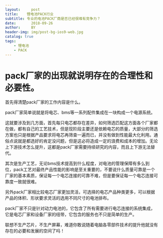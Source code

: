 ```yaml
---
layout:     post
title:    锂电池PACK行业 
subtitle: 专业的电池PACK厂商是否已经很难有竞争力？
date:       2018-09-26
author:     BY
header-img: img/post-bg-ios9-web.jpg
catalog: true
tags:
    - 锂电池
    - PACK
---
```


# pack厂家的出现就说明存在的合理性和必要性。

首先得清楚pack厂家的工作内容是什么。

pack厂家简单说就是将电芯、bms等一系列配件集成在一块构成一个电源系统。

这就要涉及到几方面，首先每只电芯都存在差异，如何筛选匹配这方面各个厂家都在做，都有自己的工艺技术，但是现阶段主要还是依赖电芯的质量，大部分的筛选方案也只是根据产品要求将电芯再筛查一遍而已，并没有做到性能最大化利用。通俗点说就是都选好的肯定没问题，但是这必将造成一定的浪费和成本的增加。无论上下游技术怎么提升，这都是pack厂家需要持续研究的内容，而且上下游无法替代。

其次是生产工艺，无论bms技术提高到什么程度，对电池的管理保障有多么到位，pack工艺对最终产品性能的影响是至关重要的，不要说什么质量可靠是一个厂家的基本素质，保证每一个电芯连接的可靠不难，但是要保证每一个电芯连接可靠度一致就很难。

另外pack厂家相比较电芯厂家更加灵活，可选择的电芯产品种类更多，可以根据产品的体积、形状要求灵活的选用不同尺寸的电池排布。

pack厂家不只是针对动力电池的，它包含了所有需要进行电芯连接的系统集成，它是电芯厂家和设备厂家的纽带，它包含的服务也不只是简单的生产。

联想不生产芯片，不生产屏幕，难道你敢说随着电脑各零部件技术的提升他就没有存在的必要和发展的空间了吗！

